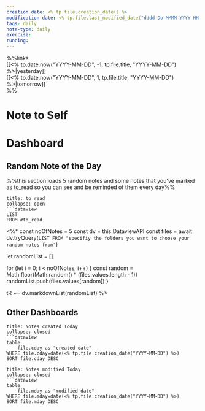 ```yaml
---
creation date: <% tp.file.creation_date() %>
modification date: <% tp.file.last_modified_date("dddd Do MMMM YYYY HH:mm:ss") %>
tags: daily 
note-type: daily 
exercise: 
running: 
---
```


%%links  
[[<% tp.date.now("YYYY-MM-DD", -1, tp.file.title, "YYYY-MM-DD") %>|yesterday]]  
[[<% tp.date.now("YYYY-MM-DD", 1, tp.file.title, "YYYY-MM-DD") %>|tomorrow]]  
%%

# Note to Self

# Dashboard

## Random Note of the Day
%%this section loads 5 random notes and some notes that you've marked as to_read so you can see and be reminded of them every day%%
```ad-important
title: to read
collapse: open
```dataview
LIST
FROM #to_read
```

<%*
const noOfNotes = 5
const dv = this.DataviewAPI
const files = await dv.tryQuery(`
  LIST
  FROM "specifiy the folders you want to choose your random notes from"
`)

let randomList = []

for (let i = 0; i < noOfNotes; i++) {
  const random = Math.floor(Math.random() *
                            (files.values.length - 1))
  randomList.push(files.values[random])
}

tR += dv.markdownList(randomList)
%>
## Other Dashboards 


```ad-important
title: Notes created Today
collapse: closed
```dataview
table 
	file.cday as "created date"  
WHERE file.cday=date(<% tp.file.creation_date("YYYY-MM-DD") %>)
SORT file.cday DESC 
```

```ad-important
title: Notes modified Today
collapse: closed
```dataview
table 
	file.mday as "modified date"  
WHERE file.mday=date(<% tp.file.creation_date("YYYY-MM-DD") %>)
SORT file.mday DESC 
```


